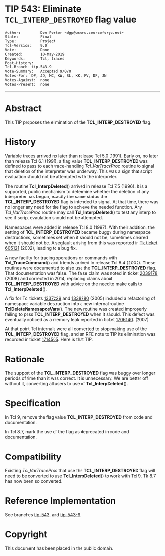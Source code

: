 # TIP 543: Eliminate `TCL_INTERP_DESTROYED` flag value
	Author:         Don Porter <dgp@users.sourceforge.net>
	State:          Final
	Type:           Project
	Tcl-Version:    9.0
	Vote:           Done
	Created:        10-May-2019
	Keywords:       Tcl, traces
	Post-History:
	Tcl-Branch:	tip-543-9
	Vote-Summary:	Accepted 9/0/0
	Votes-For:	DP, JD, MC, KW, SL, KK, FV, DF, JN
	Votes-Against:	none
	Votes-Present:	none
-----

# Abstract

This TIP proposes the elimination of the **TCL\_INTERP\_DESTROYED** flag.

# History

Variable traces arrived no later than release Tcl 5.0 (1991). Early on,
no later than release Tcl 6.1 (1991), a flag value **TCL\_INTERP\_DESTROYED**
was defined to pass to each trace-handling *Tcl_VarTraceProc* routine to
signal that deletion of the interpreter was underway. This was a sign
that script evaluation should not be attempted with the interpreter.

The routine **Tcl_InterpDeleted**() arrived in release Tcl 7.5 (1996).
It is a supported, public mechanism to determine whether the deletion
of any interpreter has begun, exactly the same status the
**TCL\_INTERP\_DESTROYED** flag is intended to signal. At that time, there
was no longer any need for the flag to achieve the needed function.
Any *Tcl_VarTraceProc* routine may call **Tcl_InterpDeleted**() to test
any interp to see if script evaulation should not be attempted.

Namespaces were added in release Tcl 8.0 (1997). With their addition,
the setting of **TCL\_INTERP\_DESTROYED** became buggy during namespace
destructions, sometimes set when it should not be, sometimes cleared
when it should not be. A segfault arising from this was reported in
[Tk ticket 605121](https://core.tcl-lang.org/tk/tktview/605121) (2002),
leading to a bug fix. 

A new facility for tracing operations on commands with **Tcl\_TraceCommand**()
and friends arrived in release Tcl 8.4 (2002). These routines were documented
to also use the **TCL\_INTERP\_DESTROYED** flag. That documentation was false.
The false claim was noted in 
ticket [2039178](https://core.tcl-lang.org/tcl/tktview/2039178) (2008)
and corrected in 2014, replacing claims about **TCL\_INTERP\_DESTROYED** with
advice on the need to make calls to **Tcl_InterpDeleted**().

A fix for Tcl tickets [1337229](https://core.tcl-lang.org/tcl/tktview/1337229)
and [1338280](https://core.tcl-lang.org/tcl/tktview/1338280) (2005)
included a refactoring of namespace variable destruction into a new
internal routine **TclDeleteNamesapceVars**(). The new routine was created
improperly failing to pass **TCL\_INTERP\_DESTROYED** when it should. This
defect was eventually noticed as a memory leak reported in 
ticket [1706140](https://core.tcl-lang.org/tcl/tktview/1706140). (2007)

At that point Tcl internals were all converted to stop making use of the
**TCL\_INTERP\_DESTROYED** flag, and an RFE note to TIP its elimination was
recorded in ticket [1714505](https://core.tcl-lang.org/tcl/tktview/1714505).
Here is that TIP.

# Rationale

The support of the **TCL\_INTERP\_DESTROYED** flag was buggy over longer
periods of time than it was correct. It is unnecessary. We are better
off without it, converting all users to use of **Tcl_InterpDeleted**().

# Specification

In Tcl 9, remove the flag value **TCL\_INTERP\_DESTROYED** from code and
documentation.

In Tcl 8.7, mark the use of the flag as deprecated in code and documentation.

# Compatibility

Existing *Tcl_VarTraceProc* that use the **TCL\_INTERP\_DESTROYED** flag
will need to be converted to use **Tcl_InterpDeleted**() to work with
Tcl 9. Tk 8.7 has now been so converted.

# Reference Implementation

See branches [tip-543](https://core.tcl-lang.org/tcl/timeline?t=tip-543).
and [tip-543-9](https://core.tcl-lang.org/tcl/timeline?t=tip-543-9).

# Copyright

This document has been placed in the public domain.
